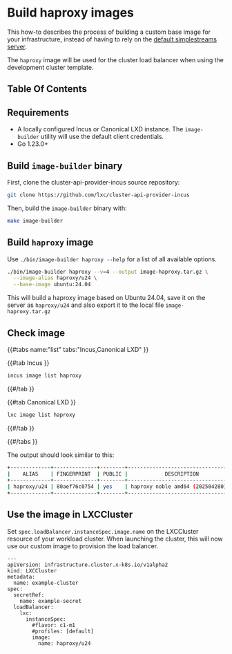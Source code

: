 # Build haproxy images

This how-to describes the process of building a custom base image for your infrastructure, instead of having to rely on the [default simplestreams server](../../reference/default-simplestreams-server.md).

The `haproxy` image will be used for the cluster load balancer when using the development cluster template.

## Table Of Contents

<!-- toc -->

## Requirements

- A locally configured Incus or Canonical LXD instance. The `image-builder` utility will use the default client credentials.
- Go 1.23.0+

## Build `image-builder` binary

First, clone the cluster-api-provider-incus source repository:

```bash
git clone https://github.com/lxc/cluster-api-provider-incus
```

Then, build the `image-builder` binary with:

```bash
make image-builder
```

## Build `haproxy` image

Use `./bin/image-builder haproxy --help` for a list of all available options.

```bash
./bin/image-builder haproxy --v=4 --output image-haproxy.tar.gz \
  --image-alias haproxy/u24 \
  --base-image ubuntu:24.04
```

This will build a haproxy image based on Ubuntu 24.04, save it on the server as `haproxy/u24` and also export it to the local file `image-haproxy.tar.gz`

## Check image

{{#tabs name:"list" tabs:"Incus,Canonical LXD" }}

{{#tab Incus }}

```bash
incus image list haproxy
```

{{#/tab }}

{{#tab Canonical LXD }}

```bash
lxc image list haproxy
```

{{#/tab }}

{{#/tabs }}

The output should look similar to this:

```bash
+-------------+--------------+--------+------------------------------------+--------------+-----------+-----------+-----------------------+
|    ALIAS    | FINGERPRINT  | PUBLIC |            DESCRIPTION             | ARCHITECTURE |   TYPE    |   SIZE    |      UPLOAD DATE      |
+-------------+--------------+--------+------------------------------------+--------------+-----------+-----------+-----------------------+
| haproxy/u24 | 80aef76c0754 | yes    | haproxy noble amd64 (202504280141) | x86_64       | CONTAINER | 148.15MiB | 2025/04/28 01:41 EEST |
+-------------+--------------+--------+------------------------------------+--------------+-----------+-----------+-----------------------+
```

## Use the image in LXCCluster

Set `spec.loadBalancer.instanceSpec.image.name` on the LXCCluster resource of your workload cluster. When launching the cluster, this will now use our custom image to provision the load balancer.

```yaml,hidelines=#
---
apiVersion: infrastructure.cluster.x-k8s.io/v1alpha2
kind: LXCCluster
metadata:
  name: example-cluster
spec:
  secretRef:
    name: example-secret
  loadBalancer:
    lxc:
      instanceSpec:
        #flavor: c1-m1
        #profiles: [default]
        image:
          name: haproxy/u24
```

